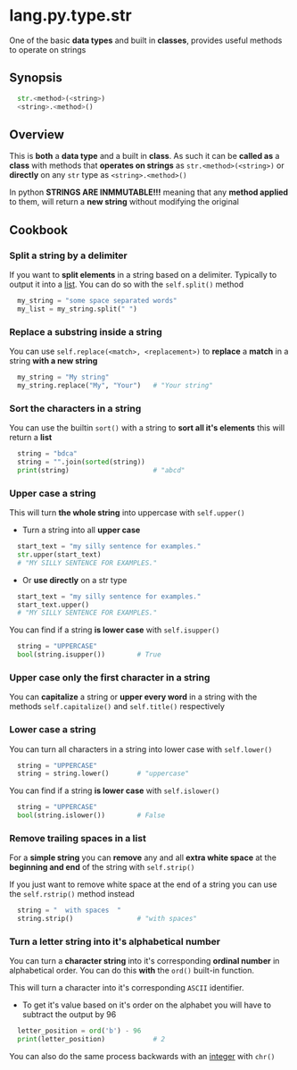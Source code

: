 # lang.py.type.str

One of the basic **data types** and built in **classes**, provides useful
methods to operate on strings

## Synopsis

```py
  str.<method>(<string>)
  <string>.<method>()
```

## Overview

This is **both** a **data type** and a built in **class**. As such it can be
**called as** a **class** with methods that **operates on strings** as
`str.<method>(<string>)` or **directly** on any `str` type as `<string>.<method>()`

In python **STRINGS ARE INMMUTABLE!!!** meaning that any **method applied** to
them, will return a **new string** without modifying the original

## Cookbook

### Split a string by a delimiter

If you want to **split elements** in a string based on a delimiter. Typically
to output it into a [list](./7cxo.md). You can do so with the `self.split()` method

```py
  my_string = "some space separated words"
  my_list = my_string.split(" ")
```

### Replace a substring inside a string

You can use `self.replace(<match>, <replacement>)` to **replace** a **match**
in a string **with a new string**

```py
  my_string = "My string"
  my_string.replace("My", "Your")   # "Your string"
```

### Sort the characters in a string

You can use the builtin `sort()` with a string to **sort all it's elements**
this will return a **list**

```py
  string = "bdca"
  string = "".join(sorted(string))
  print(string)                     # "abcd"
```

### Upper case a string

This will turn **the whole string** into uppercase with `self.upper()`

- Turn a string into all **upper case**

```py
  start_text = "my silly sentence for examples."
  str.upper(start_text)
  # "MY SILLY SENTENCE FOR EXAMPLES."
```

- Or **use directly** on a str type

```py
  start_text = "my silly sentence for examples."
  start_text.upper()
  # "MY SILLY SENTENCE FOR EXAMPLES."
```

You can find if a string **is lower case** with `self.isupper()`

```py
  string = "UPPERCASE"
  bool(string.isupper())        # True
```

### Upper case only the first character in a string

You can **capitalize** a string or **upper every word** in a string with the
methods `self.capitalize()` and `self.title()` respectively

### Lower case a string

You can turn all characters in a string into lower case with `self.lower()`

```py
  string = "UPPERCASE"
  string = string.lower()       # "uppercase"
```

You can find if a string **is lower case** with `self.islower()`

```py
  string = "UPPERCASE"
  bool(string.islower())        # False
```

### Remove trailing spaces in a list

For a **simple string** you can **remove** any and all **extra white space** at the
**beginning and end** of the string with `self.strip()`

If you just want to remove white space at the end of a string you can use the
`self.rstrip()` method instead

```py
  string = "  with spaces  "
  string.strip()                # "with spaces"
```

### Turn a letter string into it's alphabetical number

You can turn a **character string** into it's corresponding **ordinal number** in
alphabetical order. You can do this **with** the `ord()` built-in function.

This will turn a character into it's corresponding `ASCII` identifier.

- To get it's value based on it's order on the alphabet you will have to
  subtract the output by 96

```py
  letter_position = ord('b') - 96
  print(letter_position)            # 2
```

You can also do the same process backwards with an [integer](./x4ok.md) with `chr()`
